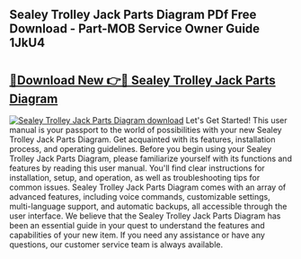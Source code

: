 ## Sealey Trolley Jack Parts Diagram PDf Free Download - Part-MOB Service Owner Guide 1JkU4

# <h2><a href="http://dfmv2xn.blite.top/?on=Sealey+Trolley+Jack+Parts+Diagram">🔗Download New 👉🔴 Sealey Trolley Jack Parts Diagram</a></h2>

[![Sealey Trolley Jack Parts Diagram download](https://i.imgur.com/lujVjoI.png)](http://dfmv2xn.blite.top/?on=Sealey+Trolley+Jack+Parts+Diagram)
Let's Get Started! This user manual is your passport to the world of possibilities with your new Sealey Trolley Jack Parts Diagram. Get acquainted with its features, installation process, and operating guidelines. Before you begin using your Sealey Trolley Jack Parts Diagram, please familiarize yourself with its functions and features by reading this user manual. You'll find clear instructions for installation, setup, and operation, as well as troubleshooting tips for common issues. Sealey Trolley Jack Parts Diagram comes with an array of advanced features, including voice commands, customizable settings, multi-language support, and automatic backups, all accessible through the user interface. We believe that the Sealey Trolley Jack Parts Diagram has been an essential guide in your quest to understand the features and capabilities of your new item. If you need any assistance or have any questions, our customer service team is always available.
